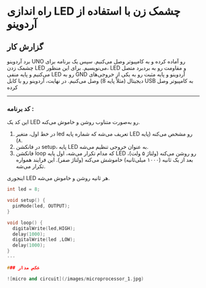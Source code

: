 # راه اندازی LED چشمک زن با استفاده از آردوینو
## گزارش کار 

برد آردوینو UNO رو آماده کرده و به کامپیوتر وصل می‌کنیم. سپس یک برنامه برای چشمک زدن LED می‌نویسیم. برای این منظور، LED و مقاومت رو به بردبرد متصل می‌کنیم و پایه منفی LED رو به GND آردوینو و پایه مثبت رو به یکی از خروجی‌های دیجیتال (مثلاً پایه 8) وصل می‌کنیم. در نهایت، آردوینو رو با کابل USB به کامپیوتر وصل کرده 

---

### کد برنامه :
این کد یک LED رو به‌صورت متناوب روشن و خاموش می‌کنه. 

1. در خط اول، متغیر led تعریف می‌شه که شماره پایه LED رو مشخص می‌کنه (پایه ۸).
2. در فانکشن setup، پایه LED به عنوان خروجی تنظیم می‌شه.
3. فانکشن loop که مدام تکرار می‌شه، اول پایه LED رو روشن می‌کنه (ولتاژ ۵ ولت)، بعد از یک ثانیه (۱۰۰۰ میلی‌ثانیه) خاموشش می‌کنه (ولتاژ صفر). این فرایند همواره تکرار می‌شه.

اینجوری LED هر ثانیه روشن و خاموش می‌شه.

```cpp
int led = 8;   

void setup() {  
  pinMode(led, OUTPUT); 
}

void loop() {   
  digitalWrite(led,HIGH);   
  delay(1000);  
  digitalWrite(led ,LOW);   
  delay(1000);
}
---

### عکس مدار 

![micro and circuit](/images/microprocessor_1.jpg)
